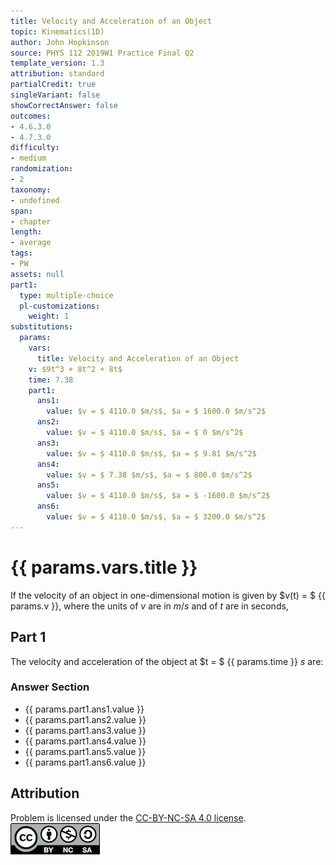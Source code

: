 ```yaml
---
title: Velocity and Acceleration of an Object
topic: Kinematics(1D)
author: John Hopkinson
source: PHYS 112 2019W1 Practice Final Q2
template_version: 1.3
attribution: standard
partialCredit: true
singleVariant: false
showCorrectAnswer: false
outcomes:
- 4.6.3.0
- 4.7.3.0
difficulty:
- medium
randomization:
- 2
taxonomy:
- undefined
span:
- chapter
length:
- average
tags:
- PW
assets: null
part1:
  type: multiple-choice
  pl-customizations:
    weight: 1
substitutions:
  params:
    vars:
      title: Velocity and Acceleration of an Object
    v: $9t^3 + 8t^2 + 8t$
    time: 7.38
    part1:
      ans1:
        value: $v = $ 4110.0 $m/s$, $a = $ 1600.0 $m/s^2$
      ans2:
        value: $v = $ 4110.0 $m/s$, $a = $ 0 $m/s^2$
      ans3:
        value: $v = $ 4110.0 $m/s$, $a = $ 9.81 $m/s^2$
      ans4:
        value: $v = $ 7.38 $m/s$, $a = $ 800.0 $m/s^2$
      ans5:
        value: $v = $ 4110.0 $m/s$, $a = $ -1600.0 $m/s^2$
      ans6:
        value: $v = $ 4110.0 $m/s$, $a = $ 3200.0 $m/s^2$
---
```

# {{ params.vars.title }}
If the velocity of an object in one-dimensional motion is given by $v(t) = $ {{ params.v }}, where the units of $v$ are in $m/s$ and of $t$ are in seconds,

## Part 1

The velocity and acceleration of the object at $t = $ {{ params.time }} $s$ are:

### Answer Section

- {{ params.part1.ans1.value }}
- {{ params.part1.ans2.value }}
- {{ params.part1.ans3.value }}
- {{ params.part1.ans4.value }}
- {{ params.part1.ans5.value }}
- {{ params.part1.ans6.value }}

## Attribution

Problem is licensed under the [CC-BY-NC-SA 4.0 license](https://creativecommons.org/licenses/by-nc-sa/4.0/).<br> ![The Creative Commons 4.0 license requiring attribution-BY, non-commercial-NC, and share-alike-SA license.](https://raw.githubusercontent.com/firasm/bits/master/by-nc-sa.png)